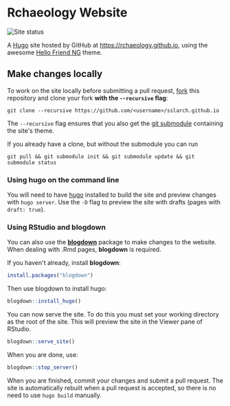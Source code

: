 # Rchaeology Website

![Site status](https://github.com/rchaeology/rchaeology.github.io/actions/workflows/gh-pages.yml/badge.svg)

A [Hugo](https://gohugo.io/) site hosted by GitHub at <https://rchaeology.github.io>, using the awesome [Hello Friend NG](https://github.com/rhazdon/hugo-theme-hello-friend-ng) theme.

## Make changes locally

To work on the site locally before submitting a pull request, [fork](https://docs.github.com/en/github/getting-started-with-github/fork-a-repo) this repository and clone your fork **with the `--recursive` flag**:

```shell
git clone --recursive https://github.com/<username>/sslarch.github.io
```
The `--recursive` flag ensures that you also get the [git submodule](https://git-scm.com/book/en/v2/Git-Tools-Submodules) containing the site's theme.

If you already have a clone, but without the submodule you can run

```shell
git pull && git submodule init && git submodule update && git submodule status
```

### Using hugo on the command line

You will need to have [hugo](https://gohugo.io/getting-started/installing/)
installed to build the site and preview changes with `hugo server`. Use the `-D` flag
to preview the site with drafts (pages with `draft: true`).

### Using RStudio and blogdown

You can also use the [**blogdown**](https://bookdown.org/yihui/blogdown/) package to
make changes to the website. When dealing with .Rmd pages, **blogdown** is required.

If you haven't already, install **blogdown**:

```r
install.packages("blogdown")
```

Then use blogdown to install hugo:

```r
blogdown::install_hugo()
```

You can now serve the site. To do this you must set your working directory as the 
root of the site. This will preview the site in the Viewer pane of RStudio.

```r
blogdown::serve_site()
```

When you are done, use:

```r
blogdown::stop_server()
```


When you are finished, commit your changes and submit a pull request.
The site is automatically rebuilt when a pull request is accepted, so there is no need to use `hugo build` manually.

